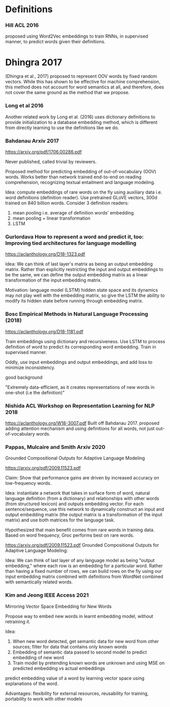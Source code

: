 # Definitions

### Hill ACL 2016

proposed using Word2Vec embeddings to train RNNs, in supervised manner,
to predict words given their definitions.

# Dhingra 2017

(Dhingra et al., 2017) proposed to represent OOV words by fixed random vectors. While this has
shown to be effective for machine comprehension, this method does not account for word semantics
at all, and therefore, does not cover the same ground as the method that we propose.

### Long et al 2016

Another related work by Long et al. (2016) uses dictionary definitions to provide initialization to a
database embedding method, which is different from directly learning to use the definitions like we
do.

### Bahdanau Arxiv 2017

https://arxiv.org/pdf/1706.00286.pdf

Never published, called trivial by reviewers.

Proposed method for predicting embedding of out-of-vocabulary (OOV) words.
Works better than network trained end-to-end on reading comprehension, recognizing
textual entailment and language modeling.

Idea: compute embeddings of rare words on the fly using auxiliary data i.e. word definitions
(definition reader). Use pretrained GLoVE vectors, 300d trained on 840 billion words. Consider
3 definition readers:

1. mean pooling i.e. average of definition words' embedding
2. mean pooling + linear transformation
3. LSTM

### Gurlordava How to represent a word and predict it, too: Improving tied architectures for language modelling

https://aclanthology.org/D18-1323.pdf

Idea: We can think of last layer's matrix as being an output embedding matrix.
Rather than explicitly restricting the input and output embeddings to be the same,
we can define the output embedding matrix as a linear transformation of the
input embedding matrix.

Motivation: language model (LSTM) hidden state space and its dynamics may not play well
with the embedding matrix, so give the LSTM the ability to modify its hidden state
before running through embedding matrix.




### Bosc  Empirical Methods in Natural Language Processing (2018)

https://aclanthology.org/D18-1181.pdf

Train embeddings using dictionary and recursiveness. Use LSTM to process definition of word
to predict its corresponding word embedding. Train in supervised manner.

Oddly, use input embeddings and output embeddings, and add loss to minimize inconsistency.

good background

"Extremely data-efficient, as it creates representations of new words in one-shot
(i.e the definition)"



### Nishida ACL Workshop on Representation Learning for NLP 2018

https://aclanthology.org/W18-3007.pdf
Built off Bahdanau 2017. proposed adding attention mechanism and using definitions for all words, not just
out-of-vocabulary words. 

### Pappas, Mulcaire and Smith Arxiv 2020

Grounded Compositional Outputs for Adaptive Language Modeling

https://arxiv.org/pdf/2009.11523.pdf


Claim: Show that performance gains are driven by increased accuracy on low-frequency words.


Idea: instantiate a network that takes in surface form of word, natural language definition
(from a dictionary) and relationships with other words (from structured lexicon) and outputs
embedding vector. For each sentence/sequence, use this network to dynamically construct
an input and output embedding matrix (the output matrix is a transformation of the input
matrix) and use both matrices for the language task.


Hypothesized that main benefit comes from rare words in training data. Based on word frequency,
Groc performs best on rare words.


https://arxiv.org/pdf/2009.11523.pdf Grounded Compositional Outputs for Adaptive Language Modeling:

Idea: We can think of last layer of any language model as being "output embedding," where each row is an embedding for a particular word. Rather than having a fixed number of rows, we can build rows on the fly
using our input embedding matrix combined with definitions from WordNet combined with semantically
related words.

### Kim and Jeong IEEE Access 2021

Mirroring Vector Space Embedding for New Words

Propose way to embed new words in learnt embedding model, without retraining it.

Idea:
1. When new word detected, get semantic data for new word from other sources; filter
  for data that contains only known words
2. Embedding of semantic data passed to second model to predict embedding of new word
3. Train model by pretending known words are unknown and using MSE on predicted embedding vs actual
  embeddings 


predict embedding value of a word by learning vector space using explanations
of the word.

Advantages: flexibility for external resources, reusability for training, portability 
to work with other models